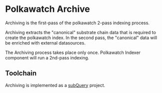 # Polkawatch Archive

Archiving is the first-pass of the polkawatch 2-pass indexing process. 

Archiving extracts the "canonical" substrate chain data that is required to create the polkawatch 
index. In the second pass, the "canonical" data will be enriched with external datasources.

The Archiving process takes place only once. Polkawatch Indexer component will run a 2nd-pass indexing.

## Toolchain

Archiving is implemented as a [subQuery](https://subquery.network/) project.


